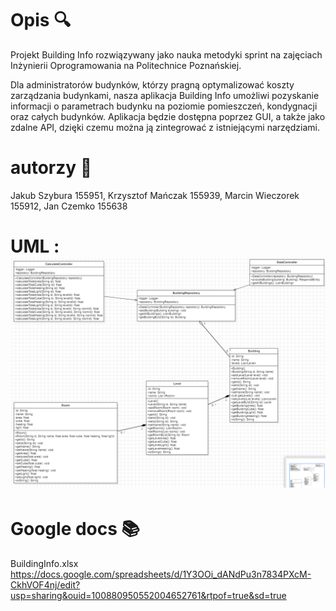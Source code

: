 # Opis :mag:
Projekt Building Info rozwiązywany jako nauka metodyki sprint na zajęciach Inżynierii Oprogramowania na Politechnice Poznańskiej.

Dla administratorów budynków, którzy pragną optymalizować koszty zarządzania budynkami, nasza aplikacja Building Info umożliwi pozyskanie informacji o parametrach budynku na poziomie pomieszczeń, kondygnacji oraz całych budynków. Aplikacja będzie dostępna poprzez GUI, a także jako zdalne API, dzięki czemu można ją zintegrować z istniejącymi narzędziami.

# autorzy :construction_worker:
Jakub Szybura 155951,
Krzysztof Mańczak 155939,
Marcin Wieczorek 155912,
Jan Czemko 155638


# UML :![Diagram](UML.png?raw=true "Title")

# Google docs :books:
BuildingInfo.xlsx
https://docs.google.com/spreadsheets/d/1Y3OOi_dANdPu3n7834PXcM-CkhVOF4nj/edit?usp=sharing&ouid=100880950552004652761&rtpof=true&sd=true
